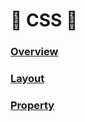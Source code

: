 # :star2: CSS :star2:

### [Overview](CSS/Overview.md)

### [Layout](CSS/Layout.md)

### [Property](CSS/Property.md)
